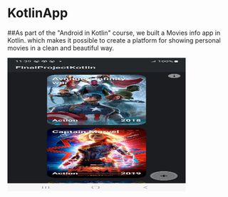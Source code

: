 # KotlinApp
##As part of the "Android in Kotlin" course, we built a Movies info app in Kotlin. which makes it possible to create a platform for showing personal movies in a clean and beautiful way.

<img src="Screenshot_20230510_113940_FinalProjectKotlin.jpg" width="400" height="300">
